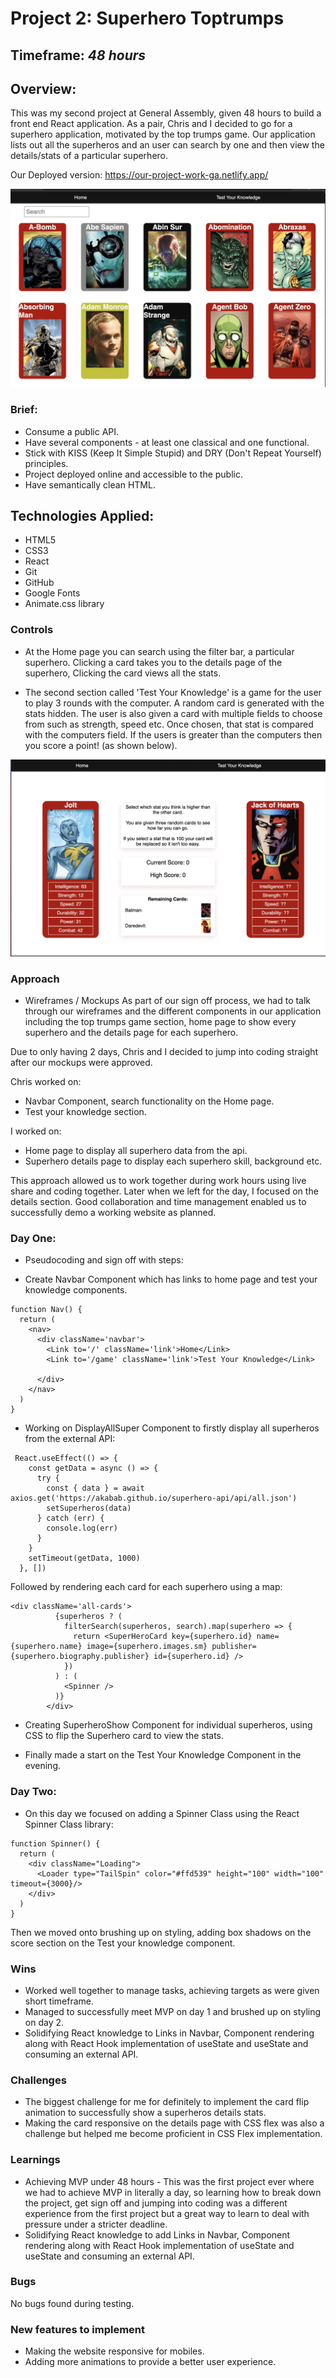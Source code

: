 # Project 2: Superhero Toptrumps
## Timeframe: *48 hours*

## Overview:
This was my second project at General Assembly, given 48 hours to build a front end React application. As a pair, Chris and I decided to go for a superhero application, motivated by the top trumps game. Our application lists out all the superheros and an user can search by one and then view the details/stats of a particular superhero. 

Our Deployed version: https://our-project-work-ga.netlify.app/

<p>
<img src="image/deployed-app.png" alt="deployed app"/>
</p>

### Brief: 
- Consume a public API.
- Have several components - at least one classical and one functional.
- Stick with KISS (Keep It Simple Stupid) and DRY (Don't Repeat Yourself) principles.
- Project deployed online and accessible to the public.
- Have semantically clean HTML.

## Technologies Applied:
- HTML5
- CSS3
- React
- Git
- GitHub
- Google Fonts
- Animate.css library

### Controls
- At the Home page you can search using the filter bar, a particular superhero. Clicking a card takes you to the details page of the superhero, Clicking the card views all the stats.

- The second section called 'Test Your Knowledge' is a game for the user to play 3 rounds with the computer. A random card is generated with the stats hidden. The user is also given a card with multiple fields to choose from such as strength, speed etc. Once chosen, that stat is compared with the computers field. If the users is greater than the computers then you score a point! (as shown below).

<p>
<img src="image/top-trumps-image.png" alt="top trumps knowledge"/>
</p>

### Approach
- Wireframes / Mockups As part of our sign off process, we had to talk through our wireframes and the different components in our application including the top trumps game section, home page to show every superhero and the details page for each superhero.

Due to only having 2 days, Chris and I decided to jump into coding straight after our mockups were approved.

Chris worked on: 
- Navbar Component, search functionality on the Home page.
- Test your knowledge section.

I worked on: 
- Home page to display all superhero data from the api.
- Superhero details page to display each superhero skill, background etc.

This approach allowed us to work together during work hours using live share and coding together. Later when we left for the day, I focused on the details section. Good collaboration and time management enabled us to successfully demo a working website as planned.

### Day One:
* Pseudocoding and sign off with steps:
- Create Navbar Component which has links to home page and test your knowledge components.
```
function Nav() {
  return (
    <nav>
      <div className='navbar'>
        <Link to='/' className='link'>Home</Link>
        <Link to='/game' className='link'>Test Your Knowledge</Link>

      </div>
    </nav>
  )
}
```

- Working on DisplayAllSuper Component to firstly display all superheros from the external API: 
```
 React.useEffect(() => {
    const getData = async () => {
      try {
        const { data } = await axios.get('https://akabab.github.io/superhero-api/api/all.json')
        setSuperheros(data)
      } catch (err) {
        console.log(err)
      }
    }
    setTimeout(getData, 1000)
  }, [])

```

Followed by rendering each card for each superhero using a map:
```
<div className='all-cards'>
          {superheros ? (
            filterSearch(superheros, search).map(superhero => {
              return <SuperHeroCard key={superhero.id} name={superhero.name} image={superhero.images.sm} publisher={superhero.biography.publisher} id={superhero.id} />
            })
          ) : (
            <Spinner />
          )}
        </div>
```


- Creating SuperheroShow Component for individual superheros, using CSS to  flip the Superhero card to view the stats.

- Finally made a start on the Test Your Knowledge Component in the evening.

### Day Two:
- On this day we focused on adding a Spinner Class using the React Spinner Class library:
```
function Spinner() {
  return (
    <div className="Loading">
      <Loader type="TailSpin" color="#ffd539" height="100" width="100" timeout={3000}/>
    </div>
  )
}
```
Then we moved onto brushing up on styling, adding box shadows on the score section on the Test your knowledge component.

### Wins
- Worked well together to manage tasks, achieving targets as were given short timeframe.
- Managed to successfully meet MVP on day 1 and brushed up on styling on day 2.
- Solidifying React knowledge to Links in Navbar, Component rendering along with React Hook implementation of useState and useState and consuming an external API.

### Challenges
- The biggest challenge for me for definitely to implement the card flip animation to successfully show a superheros details stats.
- Making the card responsive on the details page with CSS flex was also a challenge but helped me become proficient in CSS Flex implementation.

### Learnings
- Achieving MVP under 48 hours - This was the first project ever where we had to achieve MVP in literally a day, so learning how to break down the project, get sign off and jumping into coding was a different experience from the first project but a great way to learn to deal with pressure under a stricter deadline.
- Solidifying React knowledge to add Links in Navbar, Component rendering along with React Hook implementation of useState and useState and consuming an external API.

### Bugs
No bugs found during testing.

### New features to implement 
- Making the website responsive for mobiles.
- Adding more animations to provide a better user experience.

